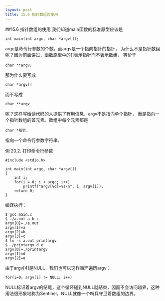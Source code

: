 ```yaml
---
layout: post
title: 15.6 指针数组的使用 
---
```

##15.6 指针数组的使用
我们知道main函数的标准原型应该是

	int main(int argc, char *argv[]);

argc是命令行参数的个数。而argv是一个指向指针的指针，
为什么不是指针数组呢？因为前面讲过，函数原型中的[]表示指针而不表示数组，
等价于

	char **argv。

那为什么要写成

	char *argv[]

而不写成

	char **argv

呢？这样写给读代码的人提供了有用信息，argv不是指向单个指针，
而是指向一个指针数组的首元素。数组中每个元素都是

	char *指针，

指向一个命令行参数字符串。

例 23.2. 打印命令行参数

	#include <stdio.h>

	int main(int argc, char *argv[])
	{
		int i;
		for(i = 0; i < argc; i++)
			printf("argv[%d]=%s\n", i, argv[i]);
		return 0;
	}


编译执行：

	$ gcc main.c
	$ ./a.out a b c
	argv[0]=./a.out
	argv[1]=a
	argv[2]=b
	argv[3]=c
	$ ln -s a.out printargv
	$ ./printargv d e 
	argv[0]=./printargv
	argv[1]=d
	argv[2]=e

由于argv[4]是NULL，我们也可以这样循环遍历argv：

	for(i=0; argv[i] != NULL; i++)

NULL标识着argv的结尾，这个循环碰到NULL就结束，因而不会访问越界，这种用法很形象地称为Sentinel，NULL就像一个哨兵守卫着数组的边界。
